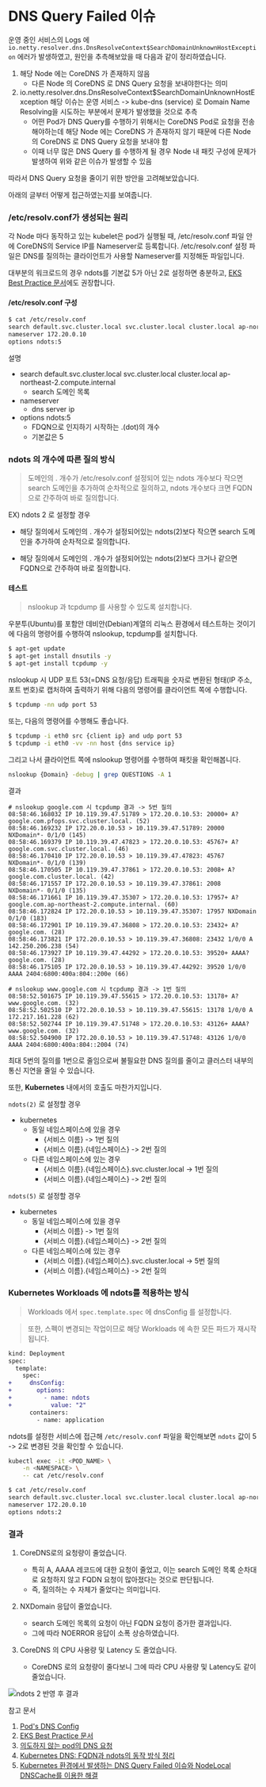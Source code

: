 # DNS Query Failed 이슈

운영 중인 서비스의 Logs 에 `io.netty.resolver.dns.DnsResolveContext$SearchDomainUnknownHostException` 에러가 발생하였고,
원인을 추측해보았을 때 다음과 같이 정리하였습니다.

1. 해당 Node 에는 CoreDNS 가 존재하지 않음
   - 다른 Node 의 CoreDNS 로 DNS Query 요청을 보내야한다는 의미
2. io.netty.resolver.dns.DnsResolveContext$SearchDomainUnknownHostException 해당 이슈는 운영 서비스 -> kube-dns (service) 로 Domain Name Resolving을 시도하는 부분에서 문제가 발생했을 것으로 추측
   - 어떤 Pod가 DNS Query를 수행하기 위해서는 CoreDNS Pod로 요청을 전송해야하는데 해당 Node 에는 CoreDNS 가 존재하지 않기 때문에 다른 Node 의 CoreDNS 로 DNS Query 요청을 보내야 함
   - 이때 너무 많은 DNS Query 를 수행하게 될 경우 Node 내 패킷 구성에 문제가 발생하여 위와 같은 이슈가 발생할 수 있음

따라서 DNS Query 요청을 줄이기 위한 방안을 고려해보았습니다.

아래의 글부터 어떻게 접근하였는지를 보여줍니다.

### /etc/resolv.conf가 생성되는 원리

각 Node 마다 동작하고 있는 kubelet은 pod가 실행될 때, /etc/resolv.conf 파일 안에 CoreDNS의 Service IP를 Nameserver로 등록합니다.
/etc/resolv.conf 설정 파일은 DNS를 질의하는 클라이언트가 사용할 Nameserver를 지정해둔 파일입니다.

대부분의 워크로드의 경우 ndots를 기본값 5가 아닌 2로 설정하면 충분하고, [EKS Best Practice 문서](https://aws.github.io/aws-eks-best-practices/scalability/docs/cluster-services/#scale-coredns)에도 권장합니다.

#### /etc/resolv.conf 구성

```bash
$ cat /etc/resolv.conf
search default.svc.cluster.local svc.cluster.local cluster.local ap-northeast-2.compute.internal
nameserver 172.20.0.10
options ndots:5
```

설명

- search default.svc.cluster.local svc.cluster.local cluster.local ap-northeast-2.compute.internal
  - search 도메인 목록
- nameserver
  - dns server ip
- options ndots:5
  - FDQN으로 인지하기 시작하는 .(dot)의 개수
  - 기본값은 5

### ndots 의 개수에 따른 질의 방식

> 도메인의 . 개수가 /etc/resolv.conf 설정되어 있는 ndots 개수보다 작으면 search 도메인을 추가하여 순차적으로 질의하고, ndots 개수보다 크면 FQDN으로 간주하여 바로 질의합니다.

EX) ndots 2 로 설정할 경우

- 해당 질의에서 도메인의 . 개수가 설정되어있는 ndots(2)보다 작으면 search 도메인을 추가하여 순차적으로 질의합니다.

- 해당 질의에서 도메인의 . 개수가 설정되어있는 ndots(2)보다 크거나 같으면 FQDN으로 간주하여 바로 질의합니다.

#### 테스트

> nslookup 과 tcpdump 를 사용할 수 있도록 설치합니다.

우분투(Ubuntu)를 포함안 데비안(Debian)계열의 리눅스 환경에서 테스트하는 것이기에 다음의 명령어를 수행하여 nslookup, tcpdump를 설치합니다.

```bash
$ apt-get update
$ apt-get install dnsutils -y
$ apt-get install tcpdump -y
```

nslookup 시 UDP 포트 53(=DNS 요청/응답) 트래픽을 숫자로 변환된 형태(IP 주소, 포트 번호)로 캡처하여 출력하기 위해 다음의 명령어를 클라이언트 쪽에 수행합니다.

```bash
$ tcpdump -nn udp port 53
```

또는, 다음의 명령어를 수행해도 좋습니다.

```bash
$ tcpdump -i eth0 src {client ip} and udp port 53
$ tcpdump -i eth0 -vv -nn host {dns service ip}
```

그리고 나서 클라이언트 쪽에 nslookup 명령어를 수행하여 패킷을 확인해봅니다.

```bash
nslookup {Domain} -debug | grep QUESTIONS -A 1
```

결과

```
# nslookup google.com 시 tcpdump 결과 -> 5번 질의
08:58:46.168032 IP 10.119.39.47.51789 > 172.20.0.10.53: 20000+ A? google.com.pfops.svc.cluster.local. (52)
08:58:46.169232 IP 172.20.0.10.53 > 10.119.39.47.51789: 20000 NXDomain*- 0/1/0 (145)
08:58:46.169379 IP 10.119.39.47.47823 > 172.20.0.10.53: 45767+ A? google.com.svc.cluster.local. (46)
08:58:46.170410 IP 172.20.0.10.53 > 10.119.39.47.47823: 45767 NXDomain*- 0/1/0 (139)
08:58:46.170505 IP 10.119.39.47.37861 > 172.20.0.10.53: 2008+ A? google.com.cluster.local. (42)
08:58:46.171557 IP 172.20.0.10.53 > 10.119.39.47.37861: 2008 NXDomain*- 0/1/0 (135)
08:58:46.171661 IP 10.119.39.47.35307 > 172.20.0.10.53: 17957+ A? google.com.ap-northeast-2.compute.internal. (60)
08:58:46.172824 IP 172.20.0.10.53 > 10.119.39.47.35307: 17957 NXDomain 0/1/0 (183)
08:58:46.172901 IP 10.119.39.47.36808 > 172.20.0.10.53: 23432+ A? google.com. (28)
08:58:46.173821 IP 172.20.0.10.53 > 10.119.39.47.36808: 23432 1/0/0 A 142.250.206.238 (54)
08:58:46.173927 IP 10.119.39.47.44292 > 172.20.0.10.53: 39520+ AAAA? google.com. (28)
08:58:46.175105 IP 172.20.0.10.53 > 10.119.39.47.44292: 39520 1/0/0 AAAA 2404:6800:400a:804::200e (66)

# nslookup www.google.com 시 tcpdump 결과 -> 1번 질의
08:58:52.501675 IP 10.119.39.47.55615 > 172.20.0.10.53: 13178+ A? www.google.com. (32)
08:58:52.502510 IP 172.20.0.10.53 > 10.119.39.47.55615: 13178 1/0/0 A 172.217.161.228 (62)
08:58:52.502744 IP 10.119.39.47.51748 > 172.20.0.10.53: 43126+ AAAA? www.google.com. (32)
08:58:52.504900 IP 172.20.0.10.53 > 10.119.39.47.51748: 43126 1/0/0 AAAA 2404:6800:400a:804::2004 (74)
```

최대 5번의 질의를 1번으로 줄임으로써 불필요한 DNS 질의를 줄이고 클러스터 내부의 통신 지연을 줄일 수 있습니다.

또한, **Kubernetes** 내에서의 호출도 마찬가지입니다.

`ndots(2)` 로 설정할 경우

- kubernetes
  - 동일 네임스페이스에 있을 경우
    - {서비스 이름} -> 1번 질의
    - {서비스 이름}.{네임스페이스} -> 2번 질의
  - 다른 네임스페이스에 있는 경우
    - {서비스 이름}.{네임스페이스}.svc.cluster.local -> 1번 질의
    - {서비스 이름}.{네임스페이스} -> 2번 질의

`ndots(5)` 로 설정할 경우

- kubernetes
  - 동일 네임스페이스에 있을 경우
    - {서비스 이름} -> 1번 질의
    - {서비스 이름}.{네임스페이스} -> 2번 질의
  - 다른 네임스페이스에 있는 경우
    - {서비스 이름}.{네임스페이스}.svc.cluster.local -> 5번 질의
    - {서비스 이름}.{네임스페이스} -> 2번 질의

### Kubernetes Workloads 에 ndots를 적용하는 방식

> Workloads 에서 `spec.template.spec` 에 dnsConfig 를 설정합니다.

> 또한, 스펙이 변경되는 작업이므로 해당 Workloads 에 속한 모든 파드가 재시작됩니다.

```diff
kind: Deployment
spec:
  template:
    spec:
+     dnsConfig:
+       options:
+         - name: ndots
+           value: "2"
      containers:
        - name: application
```

ndots를 설정한 서비스에 접근해 `/etc/resolv.conf` 파일을 확인해보면 `ndots` 값이 5 -> 2로 변경된 것을 확인할 수 있습니다.

```bash
kubectl exec -it <POD_NAME> \
    -n <NAMESPACE> \
    -- cat /etc/resolv.conf
```

```bash
$ cat /etc/resolv.conf
search default.svc.cluster.local svc.cluster.local cluster.local ap-northeast-2.compute.internal
nameserver 172.20.0.10
options ndots:2
```

### 결과

1. CoreDNS로의 요청량이 줄었습니다.

   - 특히 A, AAAA 레코드에 대한 요청이 줄었고, 이는 search 도메인 목록 순차대로 요청하지 않고 FQDN 요청이 많아졌다는 것으로 판단됩니다.
   - 즉, 질의하는 수 자체가 줄었다는 의미입니다.

2. NXDomain 응답이 줄었습니다.

   - search 도메인 목록의 요청이 아닌 FQDN 요청이 증가한 결과입니다.
   - 그에 따라 NOERROR 응답이 소폭 상승하였습니다.

3. CoreDNS 의 CPU 사용량 및 Latency 도 줄었습니다.
   - CoreDNS 로의 요청량이 줄다보니 그에 따라 CPU 사용량 및 Latency도 같이 줄었습니다.

![ndots 2 반영 후 결과](https://github.com/user-attachments/assets/6b480c1b-cd9e-48f1-b7a8-e5d1544a2332)

참고 문서

1. [Pod's DNS Config](https://kubernetes.io/docs/concepts/services-networking/dns-pod-service/#pod-dns-config)
2. [EKS Best Practice 문서](https://aws.github.io/aws-eks-best-practices/scalability/docs/cluster-services/#scale-coredns)
3. [의도하지 않는 pod의 DNS 요청](https://malwareanalysis.tistory.com/749)
4. [Kubernetes DNS: FQDN과 ndots의 동작 방식 정리](https://lakescript.net/entry/Kubernetes-DNS-FQDN%EA%B3%BC-ndots%EC%9D%98-%EB%8F%99%EC%9E%91-%EB%B0%A9%EC%8B%9D-%EC%A0%95%EB%A6%AC#ndots2)
5. [Kubernetes 환경에서 발생하는 DNS Query Failed 이슈와 NodeLocal DNSCache를 이용한 해결](https://nangman14.tistory.com/108)
